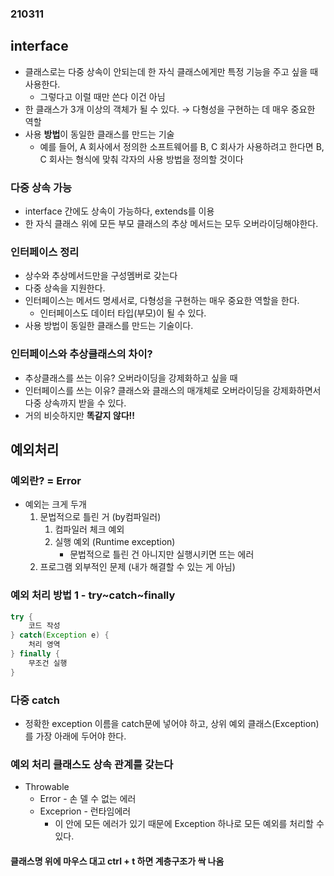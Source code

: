 ### 210311

## interface

* 클래스로는 다중 상속이 안되는데 한 자식 클래스에게만 특정 기능을 주고 싶을 때 사용한다.
	* 그렇다고 이럴 때만 쓴다 이건 아님
* 한 클래스가 3개 이상의 객체가 될 수 있다. → 다형성을 구현하는 데 매우 중요한 역할
* 사용 **방법**이 동일한 클래스를 만드는 기술
	* 예를 들어, A 회사에서 정의한 소프트웨어를 B, C 회사가 사용하려고 한다면 B, C 회사는 형식에 맞춰 각자의 사용 방법을 정의할 것이다

### 다중 상속 가능
* interface 간에도 상속이 가능하다, extends를 이용
* 한 자식 클래스 위에 모든 부모 클래스의 추상 메서드는 모두 오버라이딩해야한다.

### 인터페이스 정리
* 상수와 추상메서드만을 구성멤버로 갖는다
* 다중 상속을 지원한다.
* 인터페이스는 메서드 명세서로, 다형성을 구현하는 매우 중요한 역할을 한다.
	* 인터페이스도 데이터 타입(부모)이 될 수 있다.
* 사용 방법이 동일한 클래스를 만드는 기술이다.

### 인터페이스와 추상클래스의 차이?
* 추상클래스를 쓰는 이유? 오버라이딩을 강제화하고 싶을 때 
* 인터페이스를 쓰는 이유? 클래스와 클래스의 매개체로 오버라이딩을 강제화하면서 다중 상속까지 받을 수 있다.
* 거의 비슷하지만 **똑같지 않다!!**

## 예외처리

### 예외란? = Error
* 예외는 크게 두개
	1. 문법적으로 틀린 거 (by컴파일러)
		1. 컴파일러 체크 예외
		2. 실행 예외 (Runtime exception)
			* 문법적으로 틀린 건 아니지만 실행시키면 뜨는 에러
	2. 프로그램 외부적인 문제 (내가 해결할 수 있는 게 아님)

### 예외 처리 방법 1 - try~catch~finally
```java
try {
	코드 작성
} catch(Exception e) {
	처리 영역
} finally {
	무조건 실행
}
```

### 다중 catch 
* 정확한 exception 이름을 catch문에 넣어야 하고, 상위 예외 클래스(Exception)를 가장 아래에 두어야 한다.

### 예외 처리 클래스도 상속 관계를 갖는다
* Throwable 
	* Error - 손 델 수 없는 에러
	* Exceprion - 런타임에러
		* 이 안에 모든 에러가 있기 때문에 Exception 하나로 모든 예외를 처리할 수 있다.

#### 클래스명 위에 마우스 대고 ctrl + t 하면 계층구조가 싹 나옴